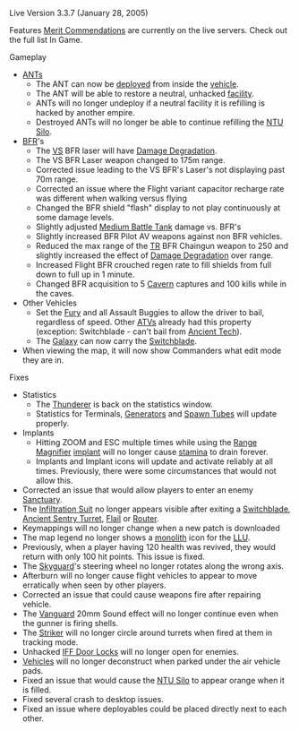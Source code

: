 Live Version 3.3.7 (January 28, 2005)

Features [Merit Commendations](../merits/index.md) are currently
on the live servers. Check out the full list In Game.

Gameplay

- [ANTs](../vehicles/Advanced_Nanite_Transport.md)
  - The ANT can now be [deployed](../terminology/Deploy.md) from inside the
    [vehicle](../vehicles/Vehicle.md).
  - The ANT will be able to restore a neutral, unhacked
    [facility](../locations/Facilities.md).
  - ANTs will no longer undeploy if a neutral facility it is refilling is hacked
    by another empire.
  - Destroyed ANTs will no longer be able to continue refilling the
    [NTU Silo](../locations/NTU_Silo.md).
- [BFR](../vehicles/BattleFrame_Robotics.md)'s
  - The [VS](../terminology/Vanu_Sovereignty.md) BFR laser will have
    [Damage Degradation](../terminology/Damage_Degradation.md).
  - The VS BFR Laser weapon changed to 175m range.
  - Corrected issue leading to the VS BFR's Laser's not displaying past 70m
    range.
  - Corrected an issue where the Flight variant capacitor recharge rate was
    different when walking versus flying
  - Changed the BFR shield "flash" display to not play continuously at some
    damage levels.
  - Slightly adjusted [Medium Battle Tank](../items/Medium_Battle_Tank.md)
    damage vs. BFR's
  - Slightly increased BFR Pilot AV weapons against non BFR vehicles.
  - Reduced the max range of the [TR](../terminology/Terran_Republic.md) BFR Chaingun
    weapon to 250 and slightly increased the effect of
    [Damage Degradation](../terminology/Damage_Degradation.md) over range.
  - Increased Flight BFR crouched regen rate to fill shields from full down to
    full up in 1 minute.
  - Changed BFR acquisition to 5 [Cavern](../locations/Caverns.md) captures and
    100 kills while in the caves.
- Other Vehicles
  - Set the [Fury](../vehicles/Fury.md) and all Assault Buggies to allow the
    driver to bail, regardless of speed. Other [ATVs](../vehicles/ATV.md)
    already had this property (exception: Switchblade - can't bail from
    [Ancient Tech](../terminology/Ancient_Technology.md)).
  - The [Galaxy](../vehicles/Galaxy.md) can now carry the
    [Switchblade](../items/Switchblade.md).
- When viewing the map, it will now show Commanders what edit mode they are in.

Fixes

- Statistics
  - The [Thunderer](../vehicles/Thunderer.md) is back on the statistics window.
  - Statistics for Terminals, [Generators](../items/Generator.md) and
    [Spawn Tubes](../items/Respawn_Tube.md) will update properly.
- Implants
  - Hitting ZOOM and ESC multiple times while using the
    [Range Magnifier](../implants/Range_Magnifier.md)
    [implant](../implants/index.md) will no longer cause
    [stamina](../terminology/Stamina.md) to drain forever.
  - Implants and Implant icons will update and activate reliably at all times.
    Previously, there were some circumstances that would not allow this.
- Corrected an issue that would allow players to enter an enemy
  [Sanctuary](../locations/Sanctuary.md).
- The [Infiltration Suit](../armor/Infiltration_Suit.md) no longer appears
  visible after exiting a [Switchblade](../items/Switchblade.md),
  [Ancient Sentry Turret](../items/Ancient_Sentry_Turret.md),
  [Flail](../vehicles/Flail.md) or [Router](../vehicles/Router.md).
- Keymappings will no longer change when a new patch is downloaded
- The map legend no longer shows a [monolith](../items/Monolith.md) icon for the
  [LLU](../terminology/Lattice_Logic_Unit.md).
- Previously, when a player having 120 health was revived, they would return
  with only 100 hit points. This issue is fixed.
- The [Skyguard](../vehicles/Skyguard.md)'s steering wheel no longer rotates
  along the wrong axis.
- Afterburn will no longer cause flight vehicles to appear to move erratically
  when seen by other players.
- Corrected an issue that could cause weapons fire after repairing vehicle.
- The [Vanguard](../vehicles/Vanguard.md) 20mm Sound effect will no longer
  continue even when the gunner is firing shells.
- The [Striker](../weapons/Striker.md) will no longer circle around turrets when
  fired at them in tracking mode.
- Unhacked [IFF Door Locks](../terminology/IFF.md) will no longer open for
  enemies.
- [Vehicles](../vehicles/Vehicle.md) will no longer deconstruct when parked
  under the air vehicle pads.
- Fixed an issue that would cause the [NTU Silo](../locations/NTU_Silo.md) to
  appear orange when it is filled.
- Fixed several crash to desktop issues.
- Fixed an issue where deployables could be placed directly next to each other.
